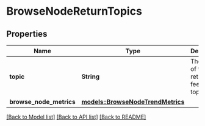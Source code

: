 # BrowseNodeReturnTopics

## Properties

Name | Type | Description | Notes
------------ | ------------- | ------------- | -------------
**topic** | **String** | The name of the return feedback topic . | 
**browse_node_metrics** | [**models::BrowseNodeTrendMetrics**](BrowseNodeTrendMetrics.md) |  | 

[[Back to Model list]](../README.md#documentation-for-models) [[Back to API list]](../README.md#documentation-for-api-endpoints) [[Back to README]](../README.md)


